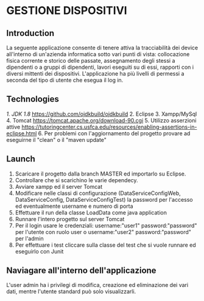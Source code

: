# GESTIONE DISPOSITIVI

## Introduction
La seguente applicazione consente di tenere attiva la tracciabilità dei device all'interno di un'azienda informatica sotto vari punti di vista: collocazione fisica corrente e 
storico delle passate, assegnamento degli stessi a dipendenti o a gruppi di dipendenti, lavori eseguiti su di essi, rapporti con i diversi mittenti dei dispositivi.
L'applicazione ha più livelli di permessi a seconda del tipo di utente che esegua il log in.

## Technologies

*1. JDK 1.8* https://github.com/ojdkbuild/ojdkbuild
2. Eclipse
3. Xampp/MySql
4. Tomcat https://tomcat.apache.org/download-90.cgi
5. Utilizzo asserzioni attive  https://tutoringcenter.cs.usfca.edu/resources/enabling-assertions-in-eclipse.html
6. Per problemi con l'aggiornamento del progetto provare ad eseguirne il "clean" o il "maven update"

## Launch 

1. Scaricare il progetto dalla branch MASTER ed importarlo su Eclipse.
2. Controllare che si scarichino le varie dependecy.
2. Avviare xampp ed il server Tomcat
3. Modificare nelle classi di configurazione (DataServiceConfigWeb, DataServiceConfig, DataServiceConfigTest) la password per l'accesso ed eventualmente username e numero di porta
4. Effettuare il run della classe LoadData come java application
5. Runnare l'intero progetto sul server Tomcat
6. Per il login usare le credenziali: username:"user1" password:"password" per l'utente con ruolo user o username:"user2" password:"password" per l'admin
7. Per effettuare i test cliccare sulla classe del test che si vuole runnare ed eseguirlo con Junit

## Naviagare all'interno dell'applicazione

L'user admin ha i privilegi di modifica, creazione ed eliminazione dei vari dati, mentre l'utente standard può solo visualizzarli.